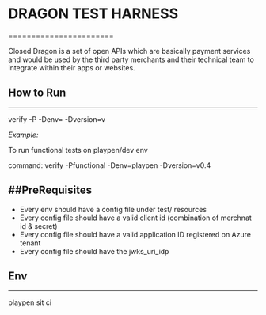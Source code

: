 # DRAGON TEST HARNESS
=======================

Closed Dragon is a set of open APIs which are basically payment services and would be used by the third party merchants and their technical team to integrate within their apps or websites.

## How to Run
---------------

verify -P<profile> -Denv=<Env Name> -Dversion=v<version number>

<i>Example: </i>

To run functional tests on playpen/dev env

command: verify -Pfunctional -Denv=playpen -Dversion=v0.4


##PreRequisites
-----------------

- Every env should have a config file under test/ resources
- Every config file should have a valid client id (combination of merchnat id & secret)
- Every config file should have a valid application ID registered on Azure tenant
- Every config file should have the jwks_uri_idp


## Env
-------

playpen
sit
ci


